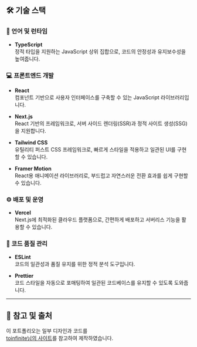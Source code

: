 ## 🛠 기술 스택

### 📌 언어 및 런타임

- **TypeScript**  
  정적 타입을 지원하는 JavaScript 상위 집합으로, 코드의 안정성과 유지보수성을 높여줍니다.

### 💻 프론트엔드 개발

- **React**  
  컴포넌트 기반으로 사용자 인터페이스를 구축할 수 있는 JavaScript 라이브러리입니다.

- **Next.js**  
  React 기반의 프레임워크로, 서버 사이드 렌더링(SSR)과 정적 사이트 생성(SSG)을 지원합니다.

- **Tailwind CSS**  
  유틸리티 퍼스트 CSS 프레임워크로, 빠르게 스타일을 적용하고 일관된 UI를 구현할 수 있습니다.

- **Framer Motion**  
  React용 애니메이션 라이브러리로, 부드럽고 자연스러운 전환 효과를 쉽게 구현할 수 있습니다.

### ⚙️ 배포 및 운영

- **Vercel**  
  Next.js에 최적화된 클라우드 플랫폼으로, 간편하게 배포하고 서버리스 기능을 활용할 수 있습니다.

### 🧹 코드 품질 관리

- **ESLint**  
  코드의 일관성과 품질 유지를 위한 정적 분석 도구입니다.

- **Prettier**  
  코드 스타일을 자동으로 포매팅하여 일관된 코드베이스를 유지할 수 있도록 도와줍니다.

---

## 🔖 참고 및 출처

이 포트폴리오는 일부 디자인과 코드를  
[toinfinite님의 사이트](https://me.toinfinite.dev)를 참고하여 제작하였습니다.